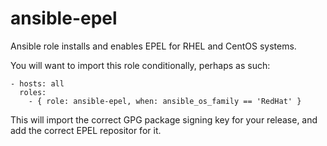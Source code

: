 ansible-epel
============

Ansible role installs and enables EPEL for RHEL and CentOS systems.

You will want to import this role conditionally, perhaps as such:

	- hosts: all
	  roles:
	    - { role: ansible-epel, when: ansible_os_family == 'RedHat' }

This will import the correct GPG package signing key for your release, and add the correct EPEL repositor for it.
